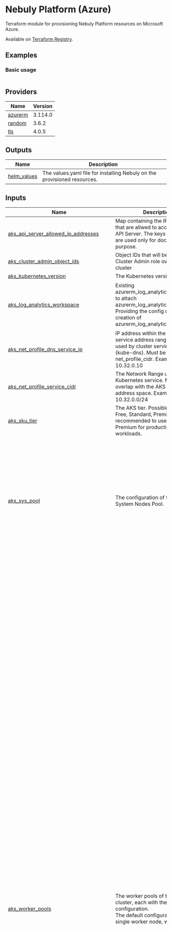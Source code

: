# Nebuly Platform (Azure)

Terraform module for provisioning Nebuly Platform resources on Microsoft Azure.

Available on [Terraform Registry](https://registry.terraform.io/modules/nebuly-ai/nebuly-platform/azurerm/latest).

## Examples

### Basic usage
```hcl

```





## Providers

| Name | Version |
|------|---------|
| <a name="provider_azurerm"></a> [azurerm](#provider\_azurerm) | 3.114.0 |
| <a name="provider_random"></a> [random](#provider\_random) | 3.6.2 |
| <a name="provider_tls"></a> [tls](#provider\_tls) | 4.0.5 |


## Outputs

| Name | Description |
|------|-------------|
| <a name="output_helm_values"></a> [helm\_values](#output\_helm\_values) | The values.yaml file for installing Nebuly on the provisioned resources. |


## Inputs

| Name | Description | Type | Default | Required |
|------|-------------|------|---------|:--------:|
| <a name="input_aks_api_server_allowed_ip_addresses"></a> [aks\_api\_server\_allowed\_ip\_addresses](#input\_aks\_api\_server\_allowed\_ip\_addresses) | Map containing the IP addresses that are allwed to access the AKS API Server. The keys of the map are used only for documentation purpose. | `map(string)` | `{}` | no |
| <a name="input_aks_cluster_admin_object_ids"></a> [aks\_cluster\_admin\_object\_ids](#input\_aks\_cluster\_admin\_object\_ids) | Object IDs that will be granted the Cluster Admin role over the AKS cluster | `set(string)` | n/a | yes |
| <a name="input_aks_kubernetes_version"></a> [aks\_kubernetes\_version](#input\_aks\_kubernetes\_version) | The Kubernetes version to use. | `string` | `"1.29.5"` | no |
| <a name="input_aks_log_analytics_workspace"></a> [aks\_log\_analytics\_workspace](#input\_aks\_log\_analytics\_workspace) | Existing azurerm\_log\_analytics\_workspace to attach azurerm\_log\_analytics\_solution. Providing the config disables creation of azurerm\_log\_analytics\_workspace. | <pre>object({<br>    id                  = string<br>    name                = string<br>    location            = optional(string)<br>    resource_group_name = optional(string)<br>  })</pre> | `null` | no |
| <a name="input_aks_net_profile_dns_service_ip"></a> [aks\_net\_profile\_dns\_service\_ip](#input\_aks\_net\_profile\_dns\_service\_ip) | IP address within the Kubernetes service address range that will be used by cluster service discovery (kube-dns). Must be inluced in net\_profile\_cidr. Example: 10.32.0.10 | `string` | n/a | yes |
| <a name="input_aks_net_profile_service_cidr"></a> [aks\_net\_profile\_service\_cidr](#input\_aks\_net\_profile\_service\_cidr) | The Network Range used by the Kubernetes service. Must not overlap with the AKS Nodes address space. Example: 10.32.0.0/24 | `string` | n/a | yes |
| <a name="input_aks_sku_tier"></a> [aks\_sku\_tier](#input\_aks\_sku\_tier) | The AKS tier. Possible values are: Free, Standard, Premium. It is recommended to use Standard or Premium for production workloads. | `string` | `"Standard"` | no |
| <a name="input_aks_sys_pool"></a> [aks\_sys\_pool](#input\_aks\_sys\_pool) | The configuration of the AKS System Nodes Pool. | <pre>object({<br>    vm_size : string<br>    nodes_max_pods : number<br>    name : string<br>    availability_zones : list(string)<br>    disk_size_gb : number<br>    disk_type : string<br>    nodes_labels : optional(map(string), {})<br>    nodes_tags : optional(map(string), {})<br>    only_critical_addons_enabled : optional(bool, false)<br>    # Auto-scaling settings<br>    nodes_count : optional(number, null)<br>    enable_auto_scaling : optional(bool, false)<br>    agents_min_count : optional(number, null)<br>    agents_max_count : optional(number, null)<br>  })</pre> | <pre>{<br>  "agents_max_count": 3,<br>  "agents_min_count": 1,<br>  "availability_zones": [<br>    "1",<br>    "2",<br>    "3"<br>  ],<br>  "disk_size_gb": 128,<br>  "disk_type": "Ephemeral",<br>  "enable_auto_scaling": true,<br>  "name": "system",<br>  "nodes_max_pods": 60,<br>  "only_critical_addons_enabled": false,<br>  "vm_size": "Standard_E4ads_v5"<br>}</pre> | no |
| <a name="input_aks_worker_pools"></a> [aks\_worker\_pools](#input\_aks\_worker\_pools) | The worker pools of the AKS cluster, each with the respective configuration.<br>  The default configuration uses a single worker node, with no HA. | <pre>map(object({<br>    enabled : optional(bool, true)<br>    vm_size : string<br>    priority : optional(string, "Regular")<br>    tags : map(string)<br>    max_pods : number<br>    disk_size_gb : optional(number, 128)<br>    disk_type : string<br>    availability_zones : list(string)<br>    node_taints : optional(list(string), [])<br>    node_labels : optional(map(string), {})<br>    # Auto-scaling settings<br>    nodes_count : optional(number, null)<br>    enable_auto_scaling : optional(bool, false)<br>    nodes_min_count : optional(number, null)<br>    nodes_max_count : optional(number, null)<br>  }))</pre> | <pre>{<br>  "a100w01": {<br>    "availability_zones": [<br>      "1"<br>    ],<br>    "disk_size_gb": 128,<br>    "disk_type": "Ephemeral",<br>    "enable_auto_scaling": true,<br>    "max_pods": 30,<br>    "node_labels": {<br>      "nebuly.com/accelerator": "nvidia-ampere-a100"<br>    },<br>    "node_taints": [<br>      "nvidia.com/gpu=:NoSchedule"<br>    ],<br>    "nodes_count": null,<br>    "nodes_max_count": 1,<br>    "nodes_min_count": 1,<br>    "priority": "Regular",<br>    "tags": {},<br>    "vm_size": "Standard_NC24ads_A100_v4"<br>  },<br>  "a100w02": {<br>    "availability_zones": [<br>      "2"<br>    ],<br>    "disk_size_gb": 128,<br>    "disk_type": "Ephemeral",<br>    "enable_auto_scaling": true,<br>    "max_pods": 30,<br>    "node_labels": {<br>      "nebuly.com/accelerator": "nvidia-ampere-a100"<br>    },<br>    "node_taints": [<br>      "nvidia.com/gpu=:NoSchedule"<br>    ],<br>    "nodes_count": null,<br>    "nodes_max_count": 1,<br>    "nodes_min_count": 0,<br>    "priority": "Regular",<br>    "tags": {},<br>    "vm_size": "Standard_NC24ads_A100_v4"<br>  },<br>  "a100w03": {<br>    "availability_zones": [<br>      "3"<br>    ],<br>    "disk_size_gb": 128,<br>    "disk_type": "Ephemeral",<br>    "enable_auto_scaling": true,<br>    "max_pods": 30,<br>    "node_labels": {<br>      "nebuly.com/accelerator": "nvidia-ampere-a100"<br>    },<br>    "node_taints": [<br>      "nvidia.com/gpu=:NoSchedule"<br>    ],<br>    "nodes_count": null,<br>    "nodes_max_count": 1,<br>    "nodes_min_count": 0,<br>    "priority": "Regular",<br>    "tags": {},<br>    "vm_size": "Standard_NC24ads_A100_v4"<br>  },<br>  "t4workers": {<br>    "availability_zones": [<br>      "1",<br>      "2",<br>      "3"<br>    ],<br>    "disk_size_gb": 128,<br>    "disk_type": "Ephemeral",<br>    "enable_auto_scaling": true,<br>    "max_pods": 30,<br>    "node_labels": {<br>      "nebuly.com/accelerator": "nvidia-tesla-t4"<br>    },<br>    "node_taints": [<br>      "nvidia.com/gpu=:NoSchedule"<br>    ],<br>    "nodes_count": null,<br>    "nodes_max_count": 1,<br>    "nodes_min_count": 0,<br>    "priority": "Regular",<br>    "tags": {},<br>    "vm_size": "Standard_NC4as_T4_v3"<br>  },<br>  "workers01": {<br>    "availability_zones": [<br>      "1",<br>      "2",<br>      "3"<br>    ],<br>    "disk_size_gb": 128,<br>    "disk_type": "Ephemeral",<br>    "enable_auto_scaling": true,<br>    "max_pods": 30,<br>    "nodes_count": 1,<br>    "nodes_max_count": 3,<br>    "nodes_min_count": 1,<br>    "priority": "Regular",<br>    "tags": {},<br>    "vm_size": "Standard_E4ads_v5"<br>  }<br>}</pre> | no |
| <a name="input_key_vault_network_acls"></a> [key\_vault\_network\_acls](#input\_key\_vault\_network\_acls) | Optional configuration of network ACLs. | <pre>object({<br>    bypass : string<br>    default_action : string<br>    ip_rules : list(string)<br>    virtual_network_subnet_ids : list(string)<br>  })</pre> | `null` | no |
| <a name="input_key_vault_private_dns_zone"></a> [key\_vault\_private\_dns\_zone](#input\_key\_vault\_private\_dns\_zone) | Optional Private DNS Zone to link with the Key Vault when private endpoint integration is enabled. | <pre>object({<br>    id : string<br>    name : string<br>  })</pre> | `null` | no |
| <a name="input_key_vault_private_endpoints"></a> [key\_vault\_private\_endpoints](#input\_key\_vault\_private\_endpoints) | Optional Private Endpoints to link with the Key Vault. | <pre>map(object({<br>    subnet_id = string<br>    vnet_id   = string<br>  }))</pre> | `{}` | no |
| <a name="input_key_vault_public_network_access_enabled"></a> [key\_vault\_public\_network\_access\_enabled](#input\_key\_vault\_public\_network\_access\_enabled) | Can the Key Vault be accessed from the Internet? | `bool` | n/a | yes |
| <a name="input_key_vault_purge_protection_enabled"></a> [key\_vault\_purge\_protection\_enabled](#input\_key\_vault\_purge\_protection\_enabled) | Is purge protection enabled for the Key Vault? | `bool` | `false` | no |
| <a name="input_key_vault_sku_name"></a> [key\_vault\_sku\_name](#input\_key\_vault\_sku\_name) | The SKU of the Key Vault. | `string` | `"Standard"` | no |
| <a name="input_key_vault_soft_delete_retention_days"></a> [key\_vault\_soft\_delete\_retention\_days](#input\_key\_vault\_soft\_delete\_retention\_days) | The number of days that items should be retained for once soft-deleted. This value can be between 7 and 90 (the default) days. | `number` | `7` | no |
| <a name="input_location"></a> [location](#input\_location) | The region where to provision the resources. | `string` | n/a | yes |
| <a name="input_openai_api_key"></a> [openai\_api\_key](#input\_openai\_api\_key) | The API Key used for authenticating with OpenAI. | `string` | n/a | yes |
| <a name="input_platform_domain"></a> [platform\_domain](#input\_platform\_domain) | The domain on which the deployed Nebuly platform will be available. | `string` | n/a | yes |
| <a name="input_postgres_server_admin_username"></a> [postgres\_server\_admin\_username](#input\_postgres\_server\_admin\_username) | The username of the admin user of the PostgreSQL Server. | `string` | `"nebulyadmin"` | no |
| <a name="input_postgres_server_alert_rules"></a> [postgres\_server\_alert\_rules](#input\_postgres\_server\_alert\_rules) | The Azure Monitor alert rules to set on the provisioned PostgreSQL server. | <pre>map(object({<br>    description     = string<br>    frequency       = string<br>    window_size     = string<br>    action_group_id = string<br>    severity        = number<br><br>    criteria = optional(<br>      object({<br>        aggregation = string<br>        metric_name = string<br>        operator    = string<br>        threshold   = number<br>      })<br>    , null)<br>    dynamic_criteria = optional(<br>      object({<br>        aggregation       = string<br>        metric_name       = string<br>        operator          = string<br>        alert_sensitivity = string<br>      })<br>    , null)<br>  }))</pre> | `{}` | no |
| <a name="input_postgres_server_high_availability"></a> [postgres\_server\_high\_availability](#input\_postgres\_server\_high\_availability) | High-availability configuration of the DB server. Possible values for mode are: SameZone or ZoneRedundant. | <pre>object({<br>    enabled : bool<br>    mode : string<br>    standby_availability_zone : optional(string, null)<br>  })</pre> | <pre>{<br>  "enabled": true,<br>  "mode": "SameZone"<br>}</pre> | no |
| <a name="input_postgres_server_lock"></a> [postgres\_server\_lock](#input\_postgres\_server\_lock) | Optionally lock the PostgreSQL server to prevent deletion. | <pre>object({<br>    enabled = optional(bool, false)<br>    notes   = optional(string, "Cannot be deleted.")<br>    name    = optional(string, "terraform-lock")<br>  })</pre> | <pre>{<br>  "enabled": true<br>}</pre> | no |
| <a name="input_postgres_server_maintenance_window"></a> [postgres\_server\_maintenance\_window](#input\_postgres\_server\_maintenance\_window) | The window for performing automatic maintenance of the PostgreSQL Server. Default is Sunday at 00:00 of the timezone of the server location. | <pre>object({<br>    day_of_week : number<br>    start_hour : number<br>    start_minute : number<br>  })</pre> | <pre>{<br>  "day_of_week": 0,<br>  "start_hour": 0,<br>  "start_minute": 0<br>}</pre> | no |
| <a name="input_postgres_server_max_storage_mb"></a> [postgres\_server\_max\_storage\_mb](#input\_postgres\_server\_max\_storage\_mb) | The max storage allowed for the PostgreSQL Flexible Server. Possible values are 32768, 65536, 131072, 262144, 524288, 1048576, 2097152, 4193280, 4194304, 8388608, 16777216 and 33553408. | `number` | `262144` | no |
| <a name="input_postgres_server_networking"></a> [postgres\_server\_networking](#input\_postgres\_server\_networking) | Server networking configuration. <br><br>  If allowed\_ip\_ranges is not empty, then the server is accessible from <br>  the Internet through the configured firewall rules.<br><br>  If delegated\_subnet\_id or private\_dns\_zone\_id are provided, then the Server <br>  is accessible only from the specified virutal network. | <pre>object({<br>    allowed_ip_ranges : optional(list(object({<br>      name : string<br>      start_ip_address : string<br>      end_ip_address : string<br>    })), [])<br>    delegated_subnet_id : optional(string, null)<br>    private_dns_zone_id : optional(string, null)<br>    public_network_access_enabled : optional(bool, false)<br>  })</pre> | n/a | yes |
| <a name="input_postgres_server_optional_configurations"></a> [postgres\_server\_optional\_configurations](#input\_postgres\_server\_optional\_configurations) | Optional Flexible PostgreSQL configurations. Defaults to recommended configurations. | `map(string)` | <pre>{<br>  "intelligent_tuning": "on",<br>  "intelligent_tuning.metric_targets": "ALL",<br>  "metrics.autovacuum_diagnostics": "on",<br>  "metrics.collector_database_activity": "on",<br>  "pg_qs.query_capture_mode": "ALL",<br>  "pg_qs.retention_period_in_days": "7",<br>  "pg_qs.store_query_plans": "on",<br>  "pgaudit.log": "WRITE",<br>  "pgms_wait_sampling.query_capture_mode": "ALL",<br>  "track_io_timing": "on"<br>}</pre> | no |
| <a name="input_postgres_server_point_in_time_backup"></a> [postgres\_server\_point\_in\_time\_backup](#input\_postgres\_server\_point\_in\_time\_backup) | The backup settings of the PostgreSQL Server. | <pre>object({<br>    geo_redundant : optional(bool, true)<br>    retention_days : optional(number, 30)<br>  })</pre> | <pre>{<br>  "geo_redundant": true,<br>  "retention_days": 30<br>}</pre> | no |
| <a name="input_postgres_server_sku"></a> [postgres\_server\_sku](#input\_postgres\_server\_sku) | The SKU of the PostgreSQL Server, including the Tier and the Name. Examples: B\_Standard\_B1ms, GP\_Standard\_D2s\_v3, MO\_Standard\_E4s\_v3 | <pre>object({<br>    tier : string<br>    name : string<br>  })</pre> | <pre>{<br>  "name": "Standard_D4ds_v5",<br>  "tier": "GP"<br>}</pre> | no |
| <a name="input_postgres_version"></a> [postgres\_version](#input\_postgres\_version) | The PostgreSQL version to use. | `string` | `"16"` | no |
| <a name="input_private_dns_zones"></a> [private\_dns\_zones](#input\_private\_dns\_zones) | Private DNS zones to use for Private Endpoint connections. If not provided, a new DNS Zone <br>  is created and linked to the respective subnet. | <pre>object({<br>    file = optional(object({<br>      name : string<br>      id : string<br>    }), null)<br>    blob = optional(object({<br>      name : string<br>      id : string<br>    }), null)<br>    dfs = optional(object({<br>      name : string<br>      id : string<br>    }), null)<br>  })</pre> | `{}` | no |
| <a name="input_resource_group_name"></a> [resource\_group\_name](#input\_resource\_group\_name) | The name of the resource group where to provision the resources. | `string` | n/a | yes |
| <a name="input_resource_prefix"></a> [resource\_prefix](#input\_resource\_prefix) | The prefix that will be used for generating resource names. | `string` | n/a | yes |
| <a name="input_subnet_name_aks_nodes"></a> [subnet\_name\_aks\_nodes](#input\_subnet\_name\_aks\_nodes) | Name of the subnet to be used for provisioning AKS nodes. | `string` | n/a | yes |
| <a name="input_subnet_name_private_endpoints"></a> [subnet\_name\_private\_endpoints](#input\_subnet\_name\_private\_endpoints) | Optional name of the subnet to which attach the Private Endpoints. <br>  If not provided, the same network used for AKS nodes will be used. | `string` | `null` | no |
| <a name="input_tags"></a> [tags](#input\_tags) | Common tags that will be applied to all resources. | `map(string)` | `{}` | no |
| <a name="input_virtual_network_name"></a> [virtual\_network\_name](#input\_virtual\_network\_name) | Name of the virtual network in which to create the resources. | `string` | n/a | yes |

## Resources


- resource.azurerm_key_vault.main (/terraform-docs/main.tf#131)
- resource.azurerm_key_vault_secret.openai_api_key (/terraform-docs/main.tf#196)
- resource.azurerm_key_vault_secret.postgres_passwords (/terraform-docs/main.tf#352)
- resource.azurerm_key_vault_secret.postgres_users (/terraform-docs/main.tf#341)
- resource.azurerm_kubernetes_cluster_node_pool.linux_pools (/terraform-docs/main.tf#518)
- resource.azurerm_management_lock.postgres_server (/terraform-docs/main.tf#284)
- resource.azurerm_monitor_metric_alert.postgres_server_alerts (/terraform-docs/main.tf#292)
- resource.azurerm_postgresql_flexible_server.main (/terraform-docs/main.tf#210)
- resource.azurerm_postgresql_flexible_server_configuration.mandatory_configurations (/terraform-docs/main.tf#261)
- resource.azurerm_postgresql_flexible_server_configuration.optional_configurations (/terraform-docs/main.tf#254)
- resource.azurerm_postgresql_flexible_server_database.main (/terraform-docs/main.tf#276)
- resource.azurerm_postgresql_flexible_server_firewall_rule.main (/terraform-docs/main.tf#268)
- resource.azurerm_private_dns_zone.blob (/terraform-docs/main.tf#92)
- resource.azurerm_private_dns_zone.dfs (/terraform-docs/main.tf#110)
- resource.azurerm_private_dns_zone.file (/terraform-docs/main.tf#74)
- resource.azurerm_private_dns_zone_virtual_network_link.blob (/terraform-docs/main.tf#98)
- resource.azurerm_private_dns_zone_virtual_network_link.dfs (/terraform-docs/main.tf#116)
- resource.azurerm_private_dns_zone_virtual_network_link.file (/terraform-docs/main.tf#80)
- resource.azurerm_private_endpoint.blob (/terraform-docs/main.tf#381)
- resource.azurerm_private_endpoint.dfs (/terraform-docs/main.tf#421)
- resource.azurerm_private_endpoint.file (/terraform-docs/main.tf#401)
- resource.azurerm_private_endpoint.key_vault (/terraform-docs/main.tf#157)
- resource.azurerm_role_assignment.key_vault_secret_officer__current (/terraform-docs/main.tf#187)
- resource.azurerm_role_assignment.key_vault_secret_user__aks (/terraform-docs/main.tf#182)
- resource.azurerm_storage_account.main (/terraform-docs/main.tf#367)
- resource.random_password.postgres_server_admin_password (/terraform-docs/main.tf#205)
- resource.tls_private_key.aks (/terraform-docs/main.tf#445)
- data source.azurerm_client_config.current (/terraform-docs/main.tf#51)
- data source.azurerm_resource_group.main (/terraform-docs/main.tf#48)
- data source.azurerm_subnet.aks_nodes (/terraform-docs/main.tf#57)
- data source.azurerm_subnet.private_endpoints (/terraform-docs/main.tf#62)
- data source.azurerm_virtual_network.main (/terraform-docs/main.tf#53)
